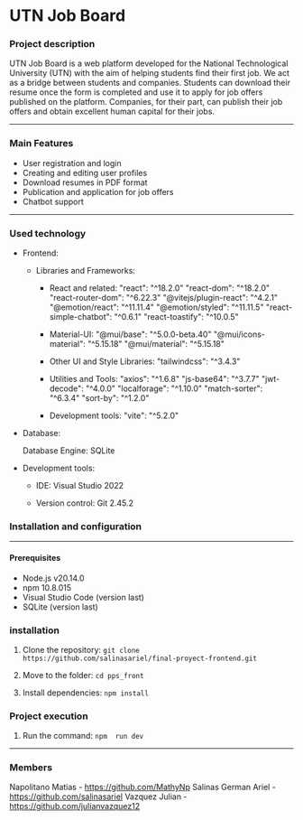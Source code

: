 # UTN Job Board
### Project description
UTN Job Board is a web platform developed for the National Technological University (UTN) with the aim of helping students find their first job. We act as a bridge between students and companies. Students can download their resume once the form is completed and use it to apply for job offers published on the platform. Companies, for their part, can publish their job offers and obtain excellent human capital for their jobs.

------------

### Main Features
- User registration and login
- Creating and editing user profiles
- Download resumes in PDF format
- Publication and application for job offers
- Chatbot support

------------

### Used technology

- Frontend:
	- Libraries and Frameworks:
		- React and related:
			"react": "^18.2.0"
"react-dom": "^18.2.0"
"react-router-dom": "^6.22.3"
"@vitejs/plugin-react": "^4.2.1"
"@emotion/react": "^11.11.4"
"@emotion/styled": "^11.11.5"
"react-simple-chatbot": "^0.6.1"
"react-toastify": "^10.0.5"

		- Material-UI:
"@mui/base": "^5.0.0-beta.40"
"@mui/icons-material": "^5.15.18"
"@mui/material": "^5.15.18"

		- Other UI and Style Libraries:
"tailwindcss": "^3.4.3"

		- Utilities and Tools:
"axios": "^1.6.8"
"js-base64": "^3.7.7"
"jwt-decode": "^4.0.0"
"localforage": "^1.10.0"
"match-sorter": "^6.3.4"
"sort-by": "^1.2.0"

		- Development tools:
"vite": "^5.2.0"

- Database:

	Database Engine: SQLite

- Development tools:

	- IDE: Visual Studio 2022

	- Version control: Git 2.45.2

### Installation and configuration

------------

#### Prerequisites
- Node.js v20.14.0
- npm 10.8.015
- Visual Studio Code (version last)
- SQLite (version last)

### installation

1. Clone the repository:
    `git clone https://github.com/salinasariel/final-proyect-frontend.git`

2. Move to the folder:
`cd pps_front`

3. Install dependencies:
`npm install`

### Project execution

1. Run the command:
`npm  run dev`

------------


### Members
Napolitano Matias - https://github.com/MathyNp
Salinas German Ariel - https://github.com/salinasariel
Vazquez Julian - https://github.com/julianvazquez12


 
